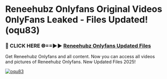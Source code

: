 # Reneehubz Onlyfans Original Videos 0nlyFans Leaked - Files Updated! (oqu83)

<h3>🔴 CLICK HERE 🌐==►► <a href="https://tinyurl.com/ehrbuxhb" rel="nofollow">Reneehubz Onlyfans Updated Files</a></h3>

Get Reneehubz Onlyfans and all content. Now you can access all videos and pictures of Reneehubz Onlyfans. New Updated Files 2025!

[![oqu83](https://i.imgur.com/lVYEuWS.gif)](https://tinyurl.com/ehrbuxhb)
